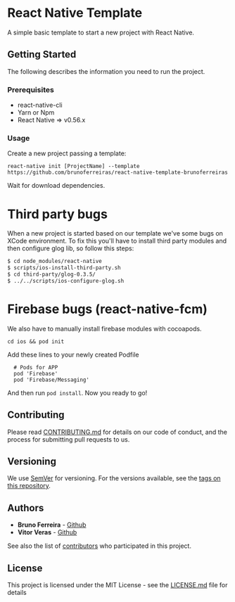 # React Native Template
A simple basic template to start a new project with React Native.

## Getting Started
The following describes the information you need to run the project.

### Prerequisites
- react-native-cli
- Yarn or Npm
- React Native => v0.56.x

### Usage
 Create a new project passing a template:
 ```
 react-native init [ProjectName] --template https://github.com/brunoferreiras/react-native-template-brunoferreiras
 ```
 Wait for download dependencies.

 # Third party bugs

When a new project is started based on our template we've some bugs on XCode environment. To fix this you'll have to install third party modules and then configure glog lib, so follow this steps:
```bash
$ cd node_modules/react-native
$ scripts/ios-install-third-party.sh
$ cd third-party/glog-0.3.5/
$ ../../scripts/ios-configure-glog.sh
```

# Firebase bugs (react-native-fcm)

We also have to manually install firebase modules with cocoapods.

```
cd ios && pod init
```
Add these lines to your newly created Podfile

```
  # Pods for APP
  pod 'Firebase'
  pod 'Firebase/Messaging'
```

And then run `pod install`. Now you ready to go!

 ## Contributing
 Please read [CONTRIBUTING.md](https://github.com/brunoferreiras/react-native-template-brunoferreiras/blob/master/CONTRIBUTING.md) for details on our code of conduct, and the process for submitting pull requests to us.
 ## Versioning
 We use [SemVer](http://semver.org/) for versioning. For the versions available, see the [tags on this repository](https://github.com/brunoferreiras/react-native-template-brunoferreiras/tags). 
 ## Authors
 * **Bruno Ferreira** - [Github](https://github.com/brunoferreiras)
 * **Vitor Veras** - [Github](https://github.com/vitor-veras)

 See also the list of [contributors](https://github.com/brunoferreiras/react-native-template-brunoferreiras/contributors) who participated in this project.
 ## License
 This project is licensed under the MIT License - see the [LICENSE.md](https://github.com/brunoferreiras/react-native-template-brunoferreiras/blob/master/LICENSE.md) file for details